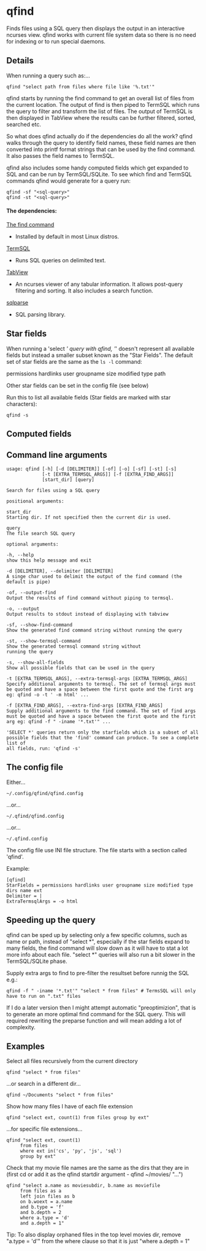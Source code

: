 # qfind

Finds files using a SQL query then displays the output in an interactive ncurses view. qfind works with current file system data so there is no need for indexing or to run special daemons.

## Details

When running a query such as:...

```
qfind "select path from files where file like '%.txt'"
```

qfind starts by running the find command to get an overall list of files from the current location. The output of find is then piped to TermSQL which runs the query to filter and transform the list of files. The output of TermSQL is then displayed in TabView where the results can be further filtered, sorted, searched etc.

So what does qfind actually do if the dependencies do all the work? qfind walks through the query to identify field names, these field names are then converted into printf format strings that can be used by the find command. It also passes the field names to TermSQL.

qfind also includes some handy computed fields which get expanded to SQL and can be run by TermSQL/SQLite. To see which find and TermSQL commands qfind would generate for a query run:

```
qfind -sf "<sql-query>"
qfind -st "<sql-query>"
```

#### The dependencies:

[The find command](http://man7.org/linux/man-pages/man1/find.1.html)

- Installed by default in most Linux distros.

[TermSQL](https://github.com/tobimensch/termsql)

- Runs SQL queries on delimited text.

[TabView](https://github.com/TabViewer/tabview)

- An ncurses viewer of any tabular information. It allows post-query filtering and sorting. It also includes a search function.

[sqlparse](https://github.com/andialbrecht/sqlparse)

- SQL parsing library.

## Star fields

When running a 'select *' query with qfind, '*' doesn't represent all available fields but instead a smaller subset known as the "Star Fields". The default set of star fields are the same as the `ls -l` command:

permissions hardlinks user groupname size modified type path

Other star fields can be set in the config file (see below)

Run this to list all available fields (Star fields are marked with star characters):

```
qfind -s
```

## Computed fields

## Command line arguments

```
usage: qfind [-h] [-d [DELIMITER]] [-of] [-o] [-sf] [-st] [-s]
             [-t [EXTRA_TERMSQL_ARGS]] [-f [EXTRA_FIND_ARGS]]
             [start_dir] [query]

Search for files using a SQL query

positional arguments:

start_dir
Starting dir. If not specified then the current dir is used.

query
The file search SQL query

optional arguments:

-h, --help
show this help message and exit

-d [DELIMITER], --delimiter [DELIMITER]
A singe char used to delimit the output of the find command (the default is pipe)

-of, --output-find
Output the results of find command without piping to termsql.

-o, --output
Output results to stdout instead of displaying with tabview

-sf, --show-find-command
Show the generated find command string without running the query

-st, --show-termsql-command
Show the generated termsql command string without
running the query

-s, --show-all-fields
Show all possible fields that can be used in the query

-t [EXTRA_TERMSQL_ARGS], --extra-termsql-args [EXTRA_TERMSQL_ARGS]
Specify additional arguments to termsql. The set of termsql args must be quoted and have a space between the first quote and the first arg eg: qfind -o -t ' -m html' ...

-f [EXTRA_FIND_ARGS], --extra-find-args [EXTRA_FIND_ARGS]
Supply additional arguments to the find command. The set of find args must be quoted and have a space between the first quote and the first arg eg: qfind -f " -iname '*.txt'" ...

'SELECT *' queries return only the starfields which is a subset of all
possible fields that the 'find' command can produce. To see a complete list of
all fields, run: 'qfind -s'
```

## The config file

Either...

```
~/.config/qfind/qfind.config
```

...or...

```
~/.qfind/qfind.config
```

...or...

```
~/.qfind.config
```

The config file use INI file structure. The file starts with a section called 'qfind'.

Example:

```
[qfind]
StarFields = permissions hardlinks user groupname size modified type dirs name ext
Delimiter = |
ExtraTermsqlArgs = -o html
```

## Speeding up the query

qfind can be sped up by selecting only a few specific columns, such as name or path, instead of "select *", especially if the star fields expand to many fields, the find command will slow down as it will have to stat a lot more info about each file. "select *" queries will also run a bit slower in the TermSQL/SQLite phase.

Supply extra args to find to pre-filter the resultset before runnig the SQL e.g.:

```
qfind -f " -iname '*.txt'" "select * from files" # TermsSQL will only have to run on ".txt" files
```

If I do a later version then I might attempt automatic "preoptimizion", that is to generate an more optimal find command for the SQL query. This will required rewriting the preparse function and will mean adding a lot of complexity.

## Examples

Select all files recursively from the current directory

```
qfind "select * from files"
```

...or search in a different dir...

```
qfind ~/Documents "select * from files"
```

Show how many files I have of each file extension

```
qfind "select ext, count(1) from files group by ext"
```

...for specific file extensions...

```
qfind "select ext, count(1)
     from files
     where ext in('cs', 'py', 'js', 'sql')
     group by ext"
```

Check that my movie file names are the same as the dirs that they are in (first cd <movies-top-dir> or add it as the qfind startdir argument - qfind ~/movies/ "...")

```
qfind "select a.name as moviesubdir, b.name as moviefile
     from files as a
     left join files as b
     on b.woext = a.name
     and b.type = 'f'
     and b.depth = 2
     where a.type = 'd'
     and a.depth = 1"
```

Tip: To also display orphaned files in the top level movies dir, remove "a.type = 'd'" from the where clause so that it is just "where a.depth = 1"
